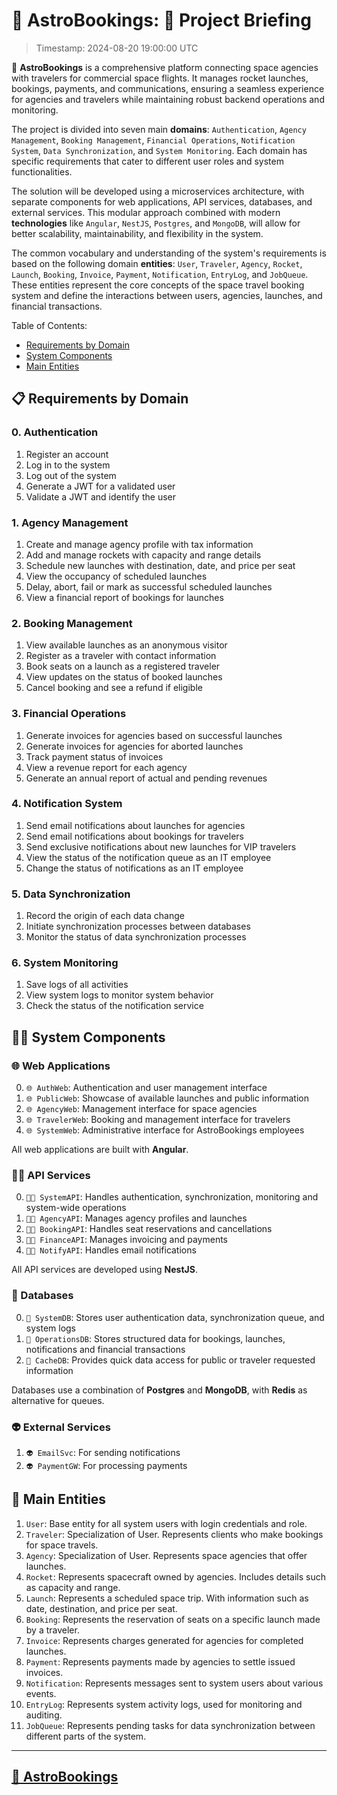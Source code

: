 # 🚀 AstroBookings: 📡 Project Briefing

> Timestamp: 2024-08-20 19:00:00 UTC

🚀 **AstroBookings** is a comprehensive platform connecting space agencies with travelers for commercial space flights. It manages rocket launches, bookings, payments, and communications, ensuring a seamless experience for agencies and travelers while maintaining robust backend operations and monitoring.

The project is divided into seven main **domains**: `Authentication`, `Agency Management`, `Booking Management`, `Financial Operations`, `Notification System`, `Data Synchronization`, and `System Monitoring`. Each domain has specific requirements that cater to different user roles and system functionalities.

The solution will be developed using a microservices architecture, with separate components for web applications, API services, databases, and external services. This modular approach combined with modern **technologies** like `Angular`, `NestJS`, `Postgres`, and `MongoDB`, will allow for better scalability, maintainability, and flexibility in the system.

The common vocabulary and understanding of the system's requirements is based on the following domain **entities**: `User`, `Traveler`, `Agency`, `Rocket`, `Launch`, `Booking`, `Invoice`, `Payment`, `Notification`, `EntryLog`, and `JobQueue`. These entities represent the core concepts of the space travel booking system and define the interactions between users, agencies, launches, and financial transactions.

Table of Contents:

- [Requirements by Domain](#-requirements-by-domain)
- [System Components](#-system-components)
- [Main Entities](#-main-entities)

## 📋 Requirements by Domain

### 0. Authentication

1. Register an account
2. Log in to the system
3. Log out of the system
4. Generate a JWT for a validated user
5. Validate a JWT and identify the user

### 1. Agency Management

1. Create and manage agency profile with tax information
2. Add and manage rockets with capacity and range details
3. Schedule new launches with destination, date, and price per seat
4. View the occupancy of scheduled launches
5. Delay, abort, fail or mark as successful scheduled launches
6. View a financial report of bookings for launches

### 2. Booking Management

1. View available launches as an anonymous visitor
2. Register as a traveler with contact information
3. Book seats on a launch as a registered traveler
4. View updates on the status of booked launches
5. Cancel booking and see a refund if eligible

### 3. Financial Operations

1. Generate invoices for agencies based on successful launches
2. Generate invoices for agencies for aborted launches
3. Track payment status of invoices
4. View a revenue report for each agency
5. Generate an annual report of actual and pending revenues

### 4. Notification System

1. Send email notifications about launches for agencies
2. Send email notifications about bookings for travelers
3. Send exclusive notifications about new launches for VIP travelers
4. View the status of the notification queue as an IT employee
5. Change the status of notifications as an IT employee

### 5. Data Synchronization

1. Record the origin of each data change
2. Initiate synchronization processes between databases
3. Monitor the status of data synchronization processes

### 6. System Monitoring

1. Save logs of all activities
2. View system logs to monitor system behavior
3. Check the status of the notification service

## 🧑‍💻 System Components

### 🌐 Web Applications

0. `🌐 AuthWeb`: Authentication and user management interface
1. `🌐 PublicWeb`: Showcase of available launches and public information
2. `🌐 AgencyWeb`: Management interface for space agencies
3. `🌐 TravelerWeb`: Booking and management interface for travelers
4. `🌐 SystemWeb`: Administrative interface for AstroBookings employees

All web applications are built with **Angular**.

### 🧑‍💼 API Services

0. `🧑‍💼 SystemAPI`: Handles authentication, synchronization, monitoring and system-wide operations
1. `🧑‍💼 AgencyAPI`: Manages agency profiles and launches
2. `🧑‍💼 BookingAPI`: Handles seat reservations and cancellations
3. `🧑‍💼 FinanceAPI`: Manages invoicing and payments
4. `🧑‍💼 NotifyAPI`: Handles email notifications

All API services are developed using **NestJS**.

### 📇 Databases

0. `📇 SystemDB`: Stores user authentication data, synchronization queue, and system logs
1. `📇 OperationsDB`: Stores structured data for bookings, launches, notifications and financial transactions
2. `📇 CacheDB`: Provides quick data access for public or traveler requested information

Databases use a combination of **Postgres** and **MongoDB**, with **Redis** as alternative for queues.

### 👽 External Services

1. `👽 EmailSvc`: For sending notifications
2. `👽 PaymentGW`: For processing payments

## 📇 Main Entities

1. `User`: Base entity for all system users with login credentials and role.
2. `Traveler`: Specialization of User. Represents clients who make bookings for space travels.
3. `Agency`: Specialization of User. Represents space agencies that offer launches.
4. `Rocket`: Represents spacecraft owned by agencies. Includes details such as capacity and range.
5. `Launch`: Represents a scheduled space trip. With information such as date, destination, and price per seat.
6. `Booking`: Represents the reservation of seats on a specific launch made by a traveler.
7. `Invoice`: Represents charges generated for agencies for completed launches.
8. `Payment`: Represents payments made by agencies to settle issued invoices.
9. `Notification`: Represents messages sent to system users about various events.
10. `EntryLog`: Represents system activity logs, used for monitoring and auditing.
11. `JobQueue`: Represents pending tasks for data synchronization between different parts of the system.

---

## [🚀 AstroBookings](https://github.com/AstroBookings)
